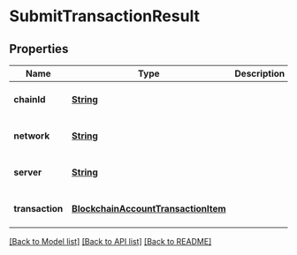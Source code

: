 # SubmitTransactionResult
## Properties

Name | Type | Description | Notes
------------ | ------------- | ------------- | -------------
**chainId** | [**String**](string.md) |  | [optional] [default to null]
**network** | [**String**](string.md) |  | [optional] [default to null]
**server** | [**String**](string.md) |  | [optional] [default to null]
**transaction** | [**BlockchainAccountTransactionItem**](BlockchainAccountTransactionItem.md) |  | [optional] [default to null]

[[Back to Model list]](../README.md#documentation-for-models) [[Back to API list]](../README.md#documentation-for-api-endpoints) [[Back to README]](../README.md)

